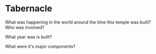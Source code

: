 # Tabernacle  


What was happening in the world around the time this temple was built?  Who was involved?

What year was is built? 

What were it's major components? 
